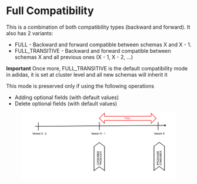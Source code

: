 # Full Compatibility

This is a combination of both compatibility types (backward and forward). It also has 2 variants:

* FULL - Backward and forward compatible between schemas X and X - 1.
* FULL\_TRANSITIVE - Backward and forward compatible between schemas X and all previous ones (X - 1, X - 2, ...)

**Important** Once more, FULL\_TRANSITIVE is the default compatibility mode in adidas, it is set at cluster level and all new schemas will inherit it

This mode is preserved only if using the following operations

* Adding optional fields (with default values)
* Delete optional fields (with default values)

<figure><img src="../../../.gitbook/assets/spaces_PQHX3w20BF4lnkckLJzC_uploads_git-blob-effb69104100a69f6101daee3cb01a88dded13d4_sr_full_compat.png" alt=""><figcaption></figcaption></figure>
